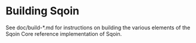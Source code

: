 Building Sqoin
================

See doc/build-*.md for instructions on building the various
elements of the Sqoin Core reference implementation of Sqoin.
